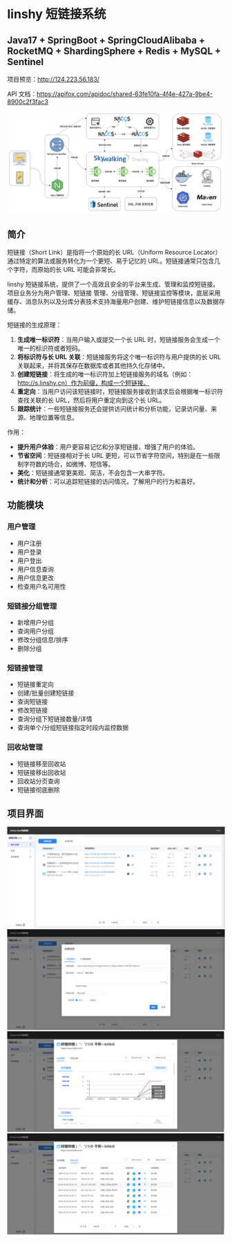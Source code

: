 # linshy 短链接系统
## Java17 + SpringBoot + SpringCloudAlibaba + RocketMQ + ShardingSphere + Redis + MySQL + Sentinel

项目预览：http://124.223.56.183/

API 文档：https://apifox.com/apidoc/shared-63fe10fa-4f4e-427a-9be4-8900c2f3fac3

<p align="left">
  <img src="./assets/img/architecture.png">
</p>

## 简介

短链接（Short Link）是指将一个原始的长 URL（Uniform Resource Locator）通过特定的算法或服务转化为一个更短、易于记忆的 URL。短链接通常只包含几个字符，而原始的长 URL 可能会非常长。

linshy 短链接系统，提供了一个高效且安全的平台来生成、管理和监控短链接。项目业务分为用户管理、短链接 管理、分组管理、短链接监控等模块，底层采用缓存、消息队列以及分库分表技术支持海量用户创建、维护短链接信息以及数据存储。

短链接的生成原理：

1. **生成唯一标识符**：当用户输入或提交一个长 URL 时，短链接服务会生成一个唯一的标识符或者短码。
2. **将标识符与长 URL 关联**：短链接服务将这个唯一标识符与用户提供的长 URL 关联起来，并将其保存在数据库或者其他持久化存储中。
3. **创建短链接**：将生成的唯一标识符加上短链接服务的域名（例如：http://s.linshy.cn）作为前缀，构成一个短链接。
4. **重定向**：当用户访问该短链接时，短链接服务接收到请求后会根据唯一标识符查找关联的长 URL，然后将用户重定向到这个长 URL。
5. **跟踪统计**：一些短链接服务还会提供访问统计和分析功能，记录访问量、来源、地理位置等信息。

作用：

- **提升用户体验**：用户更容易记忆和分享短链接，增强了用户的体验。
- **节省空间**：短链接相对于长 URL 更短，可以节省字符空间，特别是在一些限制字符数的场合，如微博、短信等。
- **美化**：短链接通常更美观、简洁，不会包含一大串字符。
- **统计和分析**：可以追踪短链接的访问情况，了解用户的行为和喜好。

## 功能模块 

### 用户管理

- 用户注册
- 用户登录
- 用户登出
- 用户信息查询
- 用户信息更改
- 检查用户名可用性

### 短链接分组管理

- 新增用户分组
- 查询用户分组
- 修改分组信息/排序
- 删除分组

### 短链接管理

- 短链接重定向
- 创建/批量创建短链接
- 查询短链接
- 修改短链接
- 查询分组下短链接数量/详情
- 查询单个/分组短链接指定时段内监控数据

### 回收站管理

- 短链接移至回收站
- 短链接移出回收站
- 回收站分页查询
- 短链接彻底删除

## 项目界面
<p align="left">
  <img src="./assets/img/Snipaste_2024-03-26_14-24-11.png">
  <img src="./assets/img/Snipaste_2024-03-26_14-25-06.png">
  <img src="./assets/img/Snipaste_2024-03-26_14-26-19.png">
  <img src="./assets/img/Snipaste_2024-03-26_14-26-25.png">
</p>


